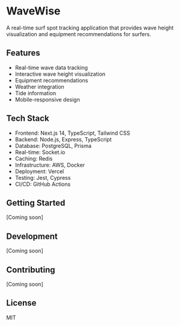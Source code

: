 # WaveWise

A real-time surf spot tracking application that provides wave height visualization and equipment recommendations for surfers.

## Features

- Real-time wave data tracking
- Interactive wave height visualization
- Equipment recommendations
- Weather integration
- Tide information
- Mobile-responsive design

## Tech Stack

- Frontend: Next.js 14, TypeScript, Tailwind CSS
- Backend: Node.js, Express, TypeScript
- Database: PostgreSQL, Prisma
- Real-time: Socket.io
- Caching: Redis
- Infrastructure: AWS, Docker
- Deployment: Vercel
- Testing: Jest, Cypress
- CI/CD: GitHub Actions

## Getting Started

[Coming soon]

## Development

[Coming soon]

## Contributing

[Coming soon]

## License

MIT
